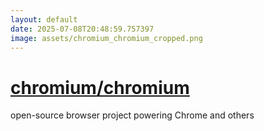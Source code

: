 ```yaml
---
layout: default
date: 2025-07-08T20:48:59.757397
image: assets/chromium_chromium_cropped.png
---
```


# [chromium/chromium](https://github.com/chromium/chromium)

open-source browser project powering Chrome and others
